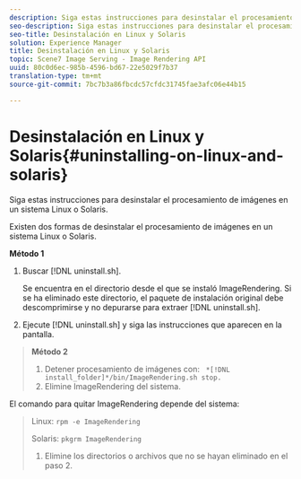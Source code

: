 ```yaml
---
description: Siga estas instrucciones para desinstalar el procesamiento de imágenes en un sistema Linux o Solaris.
seo-description: Siga estas instrucciones para desinstalar el procesamiento de imágenes en un sistema Linux o Solaris.
seo-title: Desinstalación en Linux y Solaris
solution: Experience Manager
title: Desinstalación en Linux y Solaris
topic: Scene7 Image Serving - Image Rendering API
uuid: 80c0d6ec-985b-4596-bd67-22e5029f7b37
translation-type: tm+mt
source-git-commit: 7bc7b3a86fbcdc57cfdc31745fae3afc06e44b15

---
```



# Desinstalación en Linux y Solaris{#uninstalling-on-linux-and-solaris}

Siga estas instrucciones para desinstalar el procesamiento de imágenes en un sistema Linux o Solaris.

Existen dos formas de desinstalar el procesamiento de imágenes en un sistema Linux o Solaris.

**Método 1**

1. Buscar [!DNL uninstall.sh].

   Se encuentra en el directorio desde el que se instaló ImageRendering. Si se ha eliminado este directorio, el paquete de instalación original debe descomprimirse y no depurarse para extraer [!DNL uninstall.sh].
1. Ejecute [!DNL uninstall.sh] y siga las instrucciones que aparecen en la pantalla.
>**Método 2**
>
>1. Detener procesamiento de imágenes con: ` *[!DNL install_folder]*/bin/ImageRendering.sh stop.`
>1. Elimine ImageRendering del sistema.
>
>   
El comando para quitar ImageRendering depende del sistema:
>
>   Linux: `rpm -e ImageRendering`
>
>   Solaris: `pkgrm ImageRendering`
>
>1. Elimine los directorios o archivos que no se hayan eliminado en el paso 2.
>




